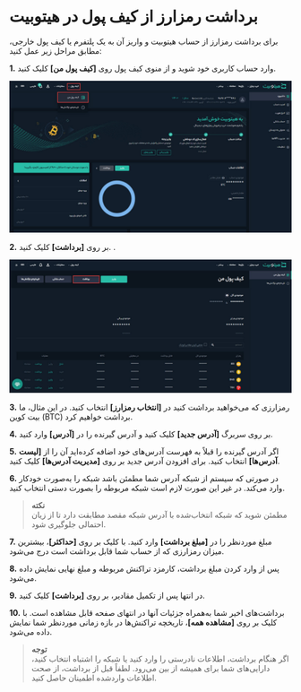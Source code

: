 # برداشت رمزارز از کیف پول در هیتوبیت

برای برداشت رمزارز از حساب هیتوبیت و واریز آن به یک پلتفرم یا کیف پول خارجی، مطابق مراحل زیر عمل کنید:

**1.**	وارد حساب کاربری خود شوید و از منوی کیف پول روی **[کیف پول من]** کلیک کنید.

![کیف پول من](./Images/my-wallet-menu.jpg)

**2.**	بر روی **[برداشت]** کلیک کنید.        .

![برداشت از هیتوبیت](./Images/withdraw-from-wallet.jpg)

**3.**  رمزارزی که می‌خواهید برداشت کنید در **[انتخاب رمزارز]** انتخاب کنید. در این مثال، ما  بیت کوین (BTC)  برداشت خواهیم کرد.

**4.** بر روی سربرگ **[آدرس جدید]** کلیک کنید و آدرس  گیرنده را در **[آدرس]** وارد کنید.

**5.** اگر آدرس گیرنده را قبلاً به فهرست آدرس‌های خود اضافه کرده‌اید آن را از **[لیست آدرس‌ها]** انتخاب کنید. برای افزودن آدرس جدید بر روی **[مدیریت آدرس‌ها]** کلیک کنید.

**6.**	در صورتی که سیستم از شبکه آدرس شما مطمئن باشد شبکه را به‌صورت خودکار وارد می‌کند. در غیر این صورت لازم است شبکه مربوطه را بصورت دستی انتخاب کنید.

> **نکته** <br>  مطمئن شوید که شبکه انتخاب‌شده با آدرس شبکه مقصد مطابقت دارد تا از زیان احتمالی جلوگیری شود.

**7.**	 مبلغ موردنظر را در **[مبلغ برداشت]** وارد کنید. با کلیک بر روی **[حداکثر]**،  بیشترین میزان رمزارزی که از حساب شما قابل برداشت است درج می‌شود.

**8.** پس از وارد کردن مبلغ برداشت، کارمزد تراکنش مربوطه و مبلغ نهایی نمایش داده می‌شود.

**9.** در انتها پس از تکمیل مقادیر، بر روی **[برداشت]** کلیک کنید.

**10.** برداشت‌های اخیر شما به‌همراه جزئیات آنها در انتهای صفحه قابل مشاهده است. با کلیک بر روی **[مشاهده همه]**، تاریخچه تراکنش‌ها در بازه زمانی موردنظر شما نمایش داده می‌شود.

> **توجه** <br>اگر هنگام برداشت، اطلاعات نادرستی را وارد کنید یا شبکه را اشتباه  انتخاب کنید، دارایی‌های شما برای همیشه از بین می‌رود. لطفاً قبل از برداشت، از صحت اطلاعات واردشده اطمینان حاصل کنید.
